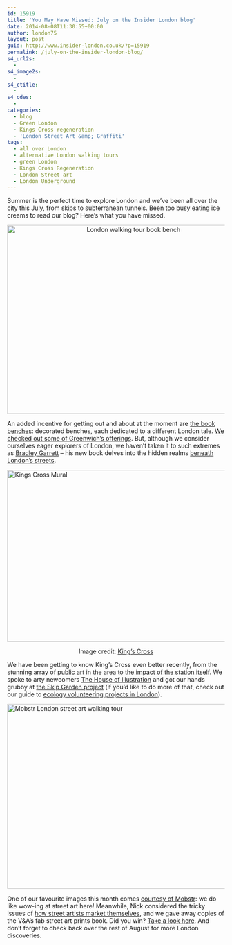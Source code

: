 ```yaml
---
id: 15919
title: 'You May Have Missed: July on the Insider London blog'
date: 2014-08-08T11:30:55+00:00
author: london75
layout: post
guid: http://www.insider-london.co.uk/?p=15919
permalink: /july-on-the-insider-london-blog/
s4_url2s:
  - 
s4_image2s:
  - 
s4_ctitle:
  - 
s4_cdes:
  - 
categories:
  - blog
  - Green London
  - Kings Cross regeneration
  - 'London Street Art &amp; Graffiti'
tags:
  - all over London
  - alternative London walking tours
  - green London
  - Kings Cross Regeneration
  - London Street art
  - London Underground
---
```

Summer is the perfect time to explore London and we&#8217;ve been all over the city this July, from skips to subterranean tunnels. Been too busy eating ice creams to read our blog? Here&#8217;s what you have missed.

<p style="text-align: center;">
  <a href="http://www.insider-london.co.uk/wp-content/uploads/2014/07/London-walking-tour-book-bench.jpg"><img class="alignnone size-full wp-image-15116" src="http://www.insider-london.co.uk/wp-content/uploads/2014/07/London-walking-tour-book-bench.jpg" alt="London walking tour book bench" width="569" height="436" /></a>
</p>

An added incentive for getting out and about at the moment are <a href="http://www.insider-london.co.uk/2014/07/04/londons-book-bench-art/" target="_blank">the book benches</a>: decorated benches, each dedicated to a different London tale. <a href="http://www.insider-london.co.uk/2014/07/04/londons-book-bench-art/" target="_blank">We checked out some of Greenwich&#8217;s offerings</a>. But, although we consider ourselves eager explorers of London, we haven&#8217;t taken it to such extremes as <a href="http://www.insider-london.co.uk/2014/07/21/exploring-beneath-londons-surface/" target="_blank">Bradley Garrett</a> &#8211; his new book delves into the hidden realms <a href="http://www.insider-london.co.uk/2014/07/21/exploring-beneath-londons-surface/" target="_blank">beneath London&#8217;s streets</a>.

[<img class="size-full wp-image-15795 aligncenter" src="http://www.insider-london.co.uk/wp-content/uploads/2014/07/BeFunky_German-Gymnasium.jpg_mini.jpg" alt="Kings Cross Mural" width="569" height="396" />](http://www.insider-london.co.uk/wp-content/uploads/2014/07/BeFunky_German-Gymnasium.jpg_mini.jpg)

<p style="text-align: center;">
  Image credit: <a href="http://www.kingscross.co.uk/" target="_blank">King&#8217;s Cross</a>
</p>

We have been getting to know King&#8217;s Cross even better recently, from the stunning array of <a href="http://www.insider-london.co.uk/2014/07/28/art-station-the-kings-cross-regeneration/" target="_blank">public art</a> in the area to <a href="http://www.insider-london.co.uk/2014/07/11/kings-cross-station-kings-cross-regeneration/" target="_blank">the impact of the station itself</a>. We spoke to arty newcomers <a href="http://www.insider-london.co.uk/2014/07/25/the-house-of-illustration-kings-cross/" target="_blank">The House of Illustration</a> and got our hands grubby at <a href="%20http://www.insider-london.co.uk/2014/07/09/global-generation-the-skip-garden/" target="_blank">the Skip Garden project</a> (if you&#8217;d like to do more of that, check out our guide to <a href="http://www.insider-london.co.uk/2014/07/09/global-generation-the-skip-garden/" target="_blank">ecology volunteering projects in London</a>).

[<img class="size-full wp-image-15826 aligncenter" src="http://www.insider-london.co.uk/wp-content/uploads/2014/07/Mobstr.jpg" alt="Mobstr London street art walking tour" width="569" height="427" />](http://www.insider-london.co.uk/wp-content/uploads/2014/07/Mobstr.jpg)

One of our favourite images this month comes <a href="http://www.insider-london.co.uk/2014/07/30/oh-wow-look-its-some-street-art-by-mobstr/" target="_blank">courtesy of Mobstr</a>: we do like wow-ing at street art here! Meanwhile, Nick considered the tricky issues of <a href="http://www.insider-london.co.uk/2014/08/01/streetwise-artful-marketing/" target="_blank">how street artists market themselves</a>, and we gave away copies of the V&A&#8217;s fab street art prints book. Did you win? <a href="http://www.insider-london.co.uk/2014/08/07/the-winners-of-the-va-street-art-books/" target="_blank">Take a look here</a>. And don&#8217;t forget to check back over the rest of August for more London discoveries.